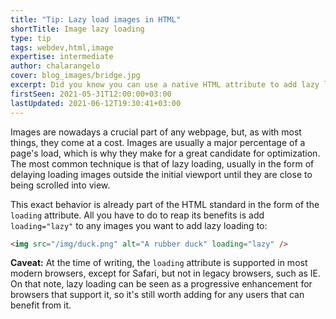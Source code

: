 ```yaml
---
title: "Tip: Lazy load images in HTML"
shortTitle: Image lazy loading
type: tip
tags: webdev,html,image
expertise: intermediate
author: chalarangelo
cover: blog_images/bridge.jpg
excerpt: Did you know you can use a native HTML attribute to add lazy load to images? Learn all you need to know with this quick tip.
firstSeen: 2021-05-31T12:00:00+03:00
lastUpdated: 2021-06-12T19:30:41+03:00
---
```


Images are nowadays a crucial part of any webpage, but, as with most things, they come at a cost. Images are usually a major percentage of a page's load, which is why they make for a great candidate for optimization. The most common technique is that of lazy loading, usually in the form of delaying loading images outside the initial viewport until they are close to being scrolled into view.

This exact behavior is already part of the HTML standard in the form of the `loading` attribute. All you have to do to reap its benefits is add `loading="lazy"` to any images you want to add lazy loading to:

```html
<img src="/img/duck.png" alt="A rubber duck" loading="lazy" />
```

**Caveat:** At the time of writing, the `loading` attribute is supported in most modern browsers, except for Safari, but not in legacy browsers, such as IE. On that note, lazy loading can be seen as a progressive enhancement for browsers that support it, so it's still worth adding for any users that can benefit from it.
